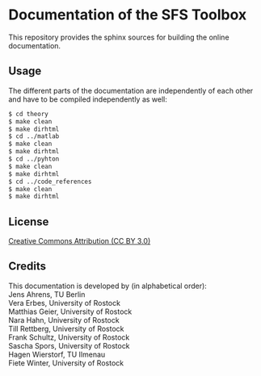 Documentation of the SFS Toolbox
================================

This repository provides the sphinx sources for building the online
documentation.

## Usage

The different parts of the documentation are independently of each other and
have to be compiled independently as well:

```bash
$ cd theory
$ make clean
$ make dirhtml
$ cd ../matlab
$ make clean
$ make dirhtml
$ cd ../pyhton
$ make clean
$ make dirhtml
$ cd ../code_references
$ make clean
$ make dirhtml
```
## License
[Creative Commons Attribution (CC BY
3.0)](https://creativecommons.org/licenses/by/3.0/)

## Credits

This documentation is developed by (in alphabetical order):  
Jens Ahrens, TU Berlin  
Vera Erbes, University of Rostock  
Matthias Geier, University of Rostock  
Nara Hahn, University of Rostock  
Till Rettberg, University of Rostock  
Frank Schultz, University of Rostock  
Sascha Spors, University of Rostock  
Hagen Wierstorf, TU Ilmenau  
Fiete Winter, University of Rostock  
